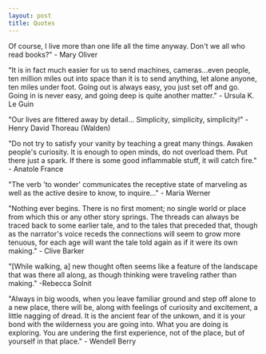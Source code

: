 ```yaml
---
layout: post
title: Quotes
---
```


Of course, I live more than one life all the time anyway. Don't we all who read books?" - Mary Oliver


"It is in fact much easier for us to send machines, cameras...even people, ten million miles out into space than it is to send anything, let alone anyone, ten miles under foot. Going out is always easy, you just set off and go. Going in is never easy, and going deep is quite another matter." - Ursula K. Le Guin


"Our lives are fittered away by detail... Simplicity, simplicity, simplicity!" - Henry David Thoreau (Walden)


"Do not try to satisfy your vanity by teaching a great many things. Awaken people's curiosity. It is enough to open minds, do not overload them. Put there just a spark. If there is some good inflammable stuff, it will catch fire." - Anatole France

"The verb 'to wonder' communicates the receptive state of marveling as well as the active desire to know, to inquire..." - Maria Werner

"Nothing ever begins. There is no first moment; no single world or place from which this or any other story springs. The threads can always be traced back to some earlier tale, and to the tales that preceded that, though as the narrator's voice receds the connections will seem to grow more tenuous, for each age will want the tale told again as if it were its own making." - Clive Barker

"[While walking, a] new thought often seems like a feature of the landscape that was there all along, as though thinking were traveling rather than making." -Rebecca Solnit

"Always in big woods, when you leave familiar ground and step off alone to a new place, there will be, along with feelings of curiosity and excitement, a little nagging of dread. It is the ancient fear of the unkown, and it is your bond with the wilderness you are going into. What you are doing is exploring. You are undering the first experience, not of the place, but of yourself in that place." - Wendell Berry




